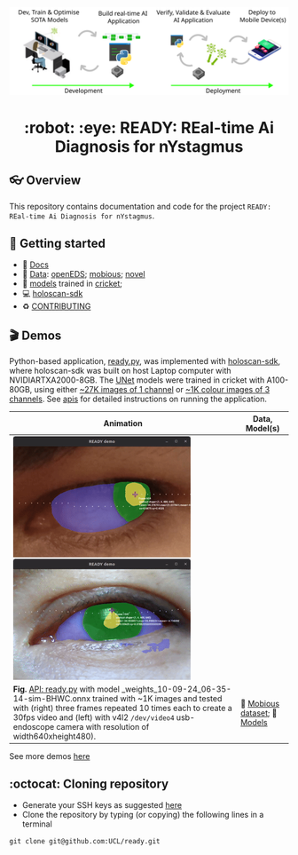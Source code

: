 <div style="text-align: center;" align="center">
  <img src="docs/figs/ready.svg" alt="real-time ai diagnosis for nystagmus" width="600"/>
  <h1> :robot: :eye: READY: REal-time Ai Diagnosis for nYstagmus </h1>
</div>

## :eyeglasses: Overview
This repository contains documentation and code for the project `READY: REal-time Ai Diagnosis for nYstagmus`.

## :school_satchel: Getting started
* :page_facing_up: [Docs](docs/README.md)
* :floppy_disk: [Data](data/): [openEDS](data/openEDS/); [mobious](data/mobious/); [novel](data/novel/)
* :brain: [models](docs/models) trained in [cricket](docs/cricket); 
* :computer: [holoscan-sdk](docs/holoscan/)
* :recycle: [CONTRIBUTING](CONTRIBUTING.md)

## :clapper: Demos
Python-based application, [ready.py](src/ready/apis/holoscan/ready/python/ready.py), was implemented with [holoscan-sdk](docs/holoscan/README.md), where  holoscan-sdk was built on host Laptop computer with NVIDIARTXA2000-8GB.
The [UNet](src/ready/models/unet.py) models were trained in cricket with A100-80GB, using either [~27K images of 1 channel](data/openEDS/README.md) or [~1K colour images of 3 channels](data/mobious/README.md). See [apis](docs/holoscan/apis.md) for detailed instructions on running the application.

| Animation | Data, Model(s) |
| --- | --- |
| ![animation](docs/figs/animations/ready-mobious-2024-09-12_01.22.13-ezgif.com-video-to-gif-converter.gif)  ![animation](docs/figs/animations/ready-mobious-2024-09-12_01.30.29-ezgif.com-video-to-gif-converter.gif)   
**Fig.**  [API: ready.py](src/ready/apis/holoscan/ready/python/ready.py) with model _weights_10-09-24_06-35-14-sim-BHWC.onnx trained with ~1K images and tested with (right) three frames repeated 10 times each to create a 30fps video and (left) with v4l2 `/dev/video4` usb-endoscope camera with resolution of width640xheight480). | :floppy_disk: [Mobious dataset](data/mobious/); :brain: [Models](data/mobious//models/) | 

See more demos [here](docs/README.md#demos)

## :octocat: Cloning repository
* Generate your SSH keys as suggested [here](https://docs.github.com/en/github/authenticating-to-github/generating-a-new-ssh-key-and-adding-it-to-the-ssh-agent)
* Clone the repository by typing (or copying) the following lines in a terminal
```
git clone git@github.com:UCL/ready.git
```
